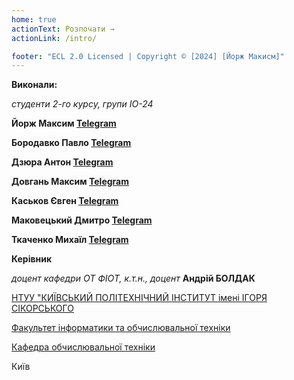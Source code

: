 ```yaml
---
home: true
actionText: Розпочати →
actionLink: /intro/

footer: "ECL 2.0 Licensed | Copyright © [2024] [Йорж Макисм]"
---
```



**Виконали:** 

*студенти 2-го курсу, групи ІО-24*<span padding-right:5em></span> 

**Йорж Максим [Telegram](https://t.me/maksirh)**

**Бородавко Павло [Telegram](https://t.me/paste0)**

**Дзюра Антон [Telegram](https://t.me/Anton_Dziura)**

**Довгань Максим [Telegram](https://t.me/rusnyahuynya)**

**Каськов Євген [Telegram](https://t.me/evgenban)**

**Маковецький Дмитро [Telegram](https://t.me/pechonueknugu)**

**Ткаченко Михаїл [Telegram](https://t.me/Rafaaam)**



**Керівник**

*доцент кафедри ОТ ФІОТ, к.т.н., доцент*<span padding-right:5em></span> **Андрій БОЛДАК** 

[НТУУ "КИЇВСЬКИЙ ПОЛІТЕХНІЧНИЙ ІНСТИТУТ імені ІГОРЯ СІКОРСЬКОГО](https://kpi.ua/)

[Факультет інформатики та обчислювальної техніки](https://fiot.kpi.ua/)

[Кафедра обчислювальної техніки](https://comsys.kpi.ua/)

Київ
